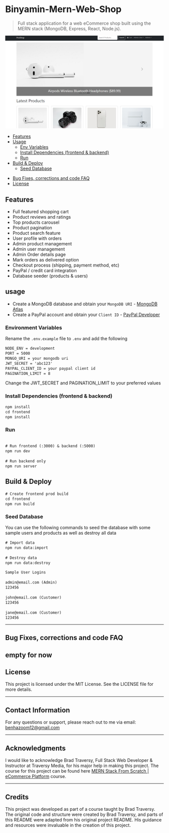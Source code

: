 # Binyamin-Mern-Web-Shop

> Full stack application for a web eCommerce shop built using the MERN stack (MongoDB, Express, React, Node.js).


<img src="./frontend/public/images/screens.png" alt="Project Screenshot">

<!-- toc -->

- [Features](#features)
- [Usage](#usage)
  - [Env Variables](#Environment-Variables)
  - [Install Dependencies (frontend & backend)](#install-dependencies-frontend--backend)
  - [Run](#run)
- [Build & Deploy](#build--deploy)
  - [Seed Database](#seed-database)

* [Bug Fixes, corrections and code FAQ](#bug-fixes-corrections-and-code-faq)
* [License](#license)

<!-- tocstop -->

## Features

- Full featured shopping cart
- Product reviews and ratings
- Top products carousel
- Product pagination
- Product search feature
- User profile with orders
- Admin product management
- Admin user management
- Admin Order details page
- Mark orders as delivered option
- Checkout process (shipping, payment method, etc)
- PayPal / credit card integration
- Database seeder (products & users)

## usage

- Create a MongoDB database and obtain your `MongoDB URI` - [MongoDB Atlas](https://www.mongodb.com/cloud/atlas/register)
- Create a PayPal account and obtain your `Client ID` - [PayPal Developer](https://developer.paypal.com/)

### Environment Variables

Rename the `.env.example` file to `.env` and add the following

```
NODE_ENV = development
PORT = 5000
MONGO_URI = your mongodb uri
JWT_SECRET = 'abc123'
PAYPAL_CLIENT_ID = your paypal client id
PAGINATION_LIMIT = 8
```

Change the JWT_SECRET and PAGINATION_LIMIT to your preferred values

### Install Dependencies (frontend & backend)

```
npm install
cd frontend
npm install
```

### Run

```

# Run frontend (:3000) & backend (:5000)
npm run dev

# Run backend only
npm run server
```

## Build & Deploy

```
# Create frontend prod build
cd frontend
npm run build
```

### Seed Database

You can use the following commands to seed the database with some sample users and products as well as destroy all data

```
# Import data
npm run data:import

# Destroy data
npm run data:destroy
```

```
Sample User Logins

admin@email.com (Admin)
123456

john@email.com (Customer)
123456

jane@email.com (Customer)
123456
```

---

## Bug Fixes, corrections and code FAQ

empty for now 
---

## License

This project is licensed under the MIT License. See the LICENSE file for more details.


---

## Contact Information
For any questions or support, please reach out to me via email: benhazoom12@gmail.com

---

## Acknowledgments
I would like to acknowledge Brad Traversy, Full Stack Web Developer & Instructor at Traversy Media, for his major help in making this project.
The course for this project can be found here [MERN Stack From Scratch | eCommerce Platform](https://www.traversymedia.com/mern-stack-from-scratch) course.


---

## Credits
This project was developed as part of a course taught by Brad Traversy. The original code and structure were created by Brad Traversy, and parts of this README were adapted from his original project README. His guidance and resources were invaluable in the creation of this project.
